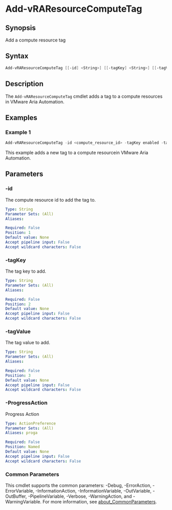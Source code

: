 # Add-vRAResourceComputeTag

## Synopsis

Add a compute resource tag

## Syntax

```powershell
Add-vRAResourceComputeTag [[-id] <String>] [[-tagKey] <String>] [[-tagValue] <String>] [-ProgressAction <ActionPreference>] [<CommonParameters>]
```

## Description

The `Add-vRAResourceComputeTag` cmdlet adds a tag to a compute resources in VMware Aria Automation.

## Examples

### Example 1

```powershell
Add-vRAResourceComputeTag -id <compute_resource_id> -tagKey enabled -tagValue true
```

This example adds a new tag to a compute resourcein VMware Aria Automation.

## Parameters

### -id

The compute resource id to add the tag to.

```yaml
Type: String
Parameter Sets: (All)
Aliases:

Required: False
Position: 1
Default value: None
Accept pipeline input: False
Accept wildcard characters: False
```

### -tagKey

The tag key to add.

```yaml
Type: String
Parameter Sets: (All)
Aliases:

Required: False
Position: 2
Default value: None
Accept pipeline input: False
Accept wildcard characters: False
```

### -tagValue

The tag value to add.

```yaml
Type: String
Parameter Sets: (All)
Aliases:

Required: False
Position: 3
Default value: None
Accept pipeline input: False
Accept wildcard characters: False
```

### -ProgressAction

Progress Action

```yaml
Type: ActionPreference
Parameter Sets: (All)
Aliases: proga

Required: False
Position: Named
Default value: None
Accept pipeline input: False
Accept wildcard characters: False
```

### Common Parameters

This cmdlet supports the common parameters: -Debug, -ErrorAction, -ErrorVariable, -InformationAction, -InformationVariable, -OutVariable, -OutBuffer, -PipelineVariable, -Verbose, -WarningAction, and -WarningVariable. For more information, see [about_CommonParameters](http://go.microsoft.com/fwlink/?LinkID=113216).
